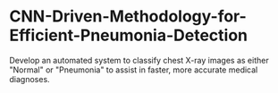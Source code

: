 # CNN-Driven-Methodology-for-Efficient-Pneumonia-Detection
Develop an automated system to classify chest X-ray images as either "Normal" or "Pneumonia" to assist in faster, more accurate medical diagnoses.
